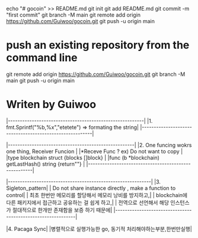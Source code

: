 echo "# gocoin" >> README.md
git init
git add README.md
git commit -m "first commit"
git branch -M main
git remote add origin https://github.com/Guiwoo/gocoin.git
git push -u origin main

# push an existing repository from the command line

git remote add origin https://github.com/Guiwoo/gocoin.git
git branch -M main
git push -u origin main

# Writen by Guiwoo

|---------------------------------------------------------|
|1. fmt.Sprintf("%b,%x","etetete") => formating the string|
|---------------------------------------------------------|

|-----------------------------------------------------|
|2. One funcing wokrs one thing, Receiver Funcion |
|*Receve Func ? ex) Do not want to copy |
|type blockchain struct {blocks []block} |
|func (b *blockchain) getLastHash() string {return""} |
|------------------------------------------------------|

|------------------------------------------------------------|
|3. Sigleton_pattern|
| Do not share instance directly , make a function to control|
| 최초 한번만 메모리를 할당해서 메모리 낭비를 방지하고,|
| blockchain에 다른 패키지에서 접근하고 공유하는 걸 쉽게 하고,|
| 전역으로 선언해서 해당 인스턴스가 절대적으로 한개만 존재함을 보증 하기 때문에|
|-------------------------------------------------------------|

|4. Pacaga Sync|
|병렬적으로 실행가능한 go, 동기적 처리해야하는부분,한번만실행|
